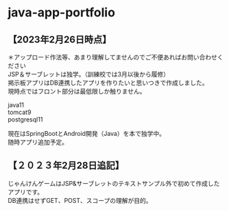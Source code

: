 # java-app-portfolio
## 【2023年2月26日時点】  
＊アップロード作法等、あまり理解してませんのでご不便あればお問い合わせください  
JSP＆サーブレットは独学。（訓練校では3月以後から履修）  
掲示板アプリはDB連携したアプリを作りたいと思いつきで作成しました。  
現時点ではフロント部分は最低限しか触りません。  
  
java11  
tomcat9  
postgresql11  
  
現在はSpringBootとAndroid開発（Java）を本で独学中。  
随時アプリ追加予定。  

## 【２０２３年2月28日追記】  
じゃんけんゲームはJSP&サーブレットのテキストサンプル外で初めて作成したアプリです。  
DB連携はせずGET、POST、スコープの理解が目的。  
